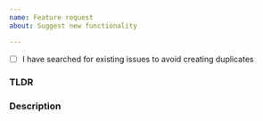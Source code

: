 ```yaml
---
name: Feature request
about: Suggest new functionality 

---
```

- [ ] I have searched for existing issues to avoid creating duplicates

### TLDR
<!-- Try to summarize the feature request -->

### Description
<!-- 
* What is the feature?
* Why should we add this feature?
* How does this improve the product?

Describe the functionality in as much detail as you can, feel free 
to add sketches and screenshots.
-->

